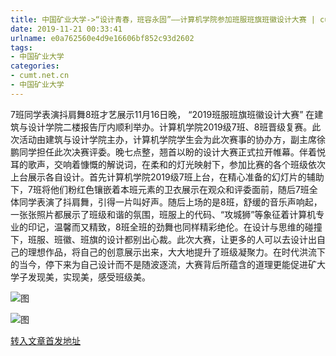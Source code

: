 ```yaml
---
title: 中国矿业大学->“设计青春，班容永固”——计算机学院参加班服班旗班徽设计大赛 | cumt.net.cn
date: 2019-11-21 00:33:41
urlname: e0a762560e4d9e16606bf852c93d2602
tags: 
- 中国矿业大学
categories:
- cumt.net.cn
- 中国矿业大学
---
```

7班同学表演抖肩舞8班才艺展示11月16日晚， “2019班服班旗班徽设计大赛” 在建筑与设计学院二楼报告厅内顺利举办。计算机学院2019级7班、8班晋级复赛。此次活动由建筑与设计学院主办，计算机学院学生会为此次赛事的协办方，副主席徐鹏同学担任此次决赛评委。晚七点整，翘首以盼的设计大赛正式拉开帷幕。伴着悦耳的歌声，交响着慷慨的解说词，在柔和的灯光映射下，参加比赛的各个班级依次上台展示各自设计。首先计算机学院2019级7班上台，在精心准备的幻灯片的辅助下，7班将他们粉红色镶嵌着本班元素的卫衣展示在观众和评委面前，随后7班全体同学表演了抖肩舞，引得一片叫好声。随后上场的是8班，舒缓的音乐声响起，一张张照片都展示了班级和谐的氛围，班服上的代码、“攻城狮”等象征着计算机专业的印记，温馨而又精致，8班全班的劲舞也同样精彩绝伦。在设计与思维的碰撞下，班服、班徽、班旗的设计都别出心裁。此次大赛，让更多的人可以去设计出自己的理想作品，将自己的创意展示出来，大大地提升了班级凝聚力。在时代洪流下的当今，停下来为自己设计而不是随波逐流，大赛背后所蕴含的道理更能促进矿大学子发现美，实现美，感受班级美。

![图](http://xwzx.cumt.edu.cn/_upload/article/images/68/b5/58e751e14723af230fe9d693c50b/b238dbee-b781-45e0-898e-c6857af33629.png)

![图](http://xwzx.cumt.edu.cn/_upload/article/images/68/b5/58e751e14723af230fe9d693c50b/b646896a-fce8-430d-baed-635edc3c7eff.png)

[转入文章首发地址](http://xwzx.cumt.edu.cn/66/24/c523a550436/page.htm)